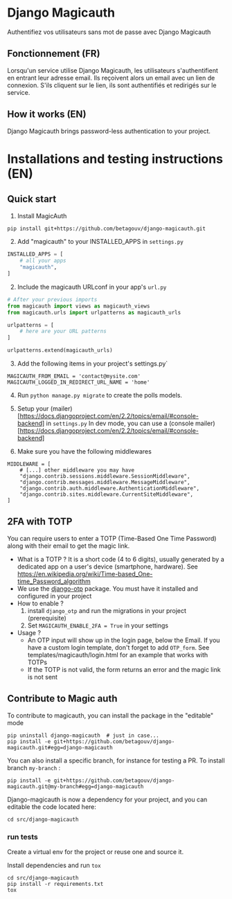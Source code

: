 # Django Magicauth

Authentifiez vos utilisateurs sans mot de passe avec Django Magicauth

## Fonctionnement (FR)

Lorsqu'un service utilise Django Magicauth, les utilisateurs s'authentifient en entrant leur adresse email.
Ils reçoivent alors un email avec un lien de connexion.
S'ils cliquent sur le lien, ils sont authentifiés et redirigés sur le service.

## How it works (EN)

Django Magicauth brings password-less authentication to your project.

# Installations and testing instructions (EN)

## Quick start

1. Install MagicAuth
```sh
pip install git+https://github.com/betagouv/django-magicauth.git

```

2. Add "magicauth" to your INSTALLED_APPS in `settings.py`
```python
INSTALLED_APPS = [
    # all your apps
    "magicauth",
]

```

2. Include the magicauth URLconf in your app's `url.py`
```python
# After your previous imports
from magicauth import views as magicauth_views
from magicauth.urls import urlpatterns as magicauth_urls

urlpatterns = [
    # here are your URL patterns
]

urlpatterns.extend(magicauth_urls)
```

3. Add the following items in your project's settings.py`

```
MAGICAUTH_FROM_EMAIL = 'contact@mysite.com'
MAGICAUTH_LOGGED_IN_REDIRECT_URL_NAME = 'home'
```

4. Run `python manage.py migrate` to create the polls models.

5. Setup your (mailer)[https://docs.djangoproject.com/en/2.2/topics/email/#console-backend] in `settings.py`
In dev mode, you can use a (console mailer)[https://docs.djangoproject.com/en/2.2/topics/email/#console-backend]

6. Make sure you have the following middlewares
```
MIDDLEWARE = [
    # [...] other middleware you may have
    "django.contrib.sessions.middleware.SessionMiddleware",
    "django.contrib.messages.middleware.MessageMiddleware",
    "django.contrib.auth.middleware.AuthenticationMiddleware",
    "django.contrib.sites.middleware.CurrentSiteMiddleware",
]

```

## 2FA with TOTP

You can require users to enter a TOTP (Time-Based One Time Password) along with their email to get the magic link.
- What is a TOTP ? It is a short code (4 to 6 digits), usually generated by a dedicated app on a user's device (smartphone, hardware). See https://en.wikipedia.org/wiki/Time-based_One-time_Password_algorithm
- We use the [django-otp](https://django-otp-official.readthedocs.io/en/stable/) package. You must have it installed and configured in your project
- How to enable ?
  1. install `django_otp` and run the migrations in your project (prerequisite)
  2. Set `MAGICAUTH_ENABLE_2FA = True` in your settings
- Usage ?
  - An OTP input will show up in the login page, below the Email. If you have a custom login template, don't forget to add `OTP_form`. See templates/magicauth/login.html for an example that works with TOTPs
  - If the TOTP is not valid, the form returns an error and the magic link is not sent

## Contribute to Magic auth

To contribute to magicauth, you can install the package in the "editable" mode

```
pip uninstall django-magicauth  # just in case...
pip install -e git+https://github.com/betagouv/django-magicauth.git#egg=django-magicauth
```

You can also install a specific branch, for instance for testing a PR. To install branch `my-branch` :

```
pip install -e git+https://github.com/betagouv/django-magicauth.git@my-branch#egg=django-magicauth
```

Django-magicauth is now a dependency for your project, and you can editable the code located here:

```
cd src/django-magicauth
```

### run tests

Create a virtual env for the project or reuse one and source it.

Install dependencies and run `tox`


```
cd src/django-magicauth
pip install -r requirements.txt
tox
```